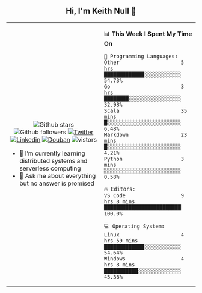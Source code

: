 <h2 align="center"> Hi, I'm Keith Null 👋 </h2>

<table>
    <tr>
        <td valign="center" width="50%">
            <p align="center">
              <img src="https://img.shields.io/github/stars/keithnull?style=social" alt="Github stars" />
              <img src="https://img.shields.io/github/followers/keithnull?style=social" alt="Github followers" />
              <a href="https://twitter.com/_keithnull"><img src="https://img.shields.io/badge/@__keithnull-1DA1F2?style=flat&logo=Twitter&logoColor=white" alt="Twitter"/></a>
              <a href="https://www.linkedin.com/in/wuzhengke/?locale=en_US"><img src="https://img.shields.io/badge/@wuzhengke-0073b1?style=flat&logo=LinkedIn&logoColor=white" alt="Linkedin" /></a>
              <a href="https://www.douban.com/people/keith1"><img src="https://img.shields.io/badge/@keith1-007722?style=flat&logo=Douban&logoColor=white" alt="Douban" /></a>
              <img src="https://visitor-badge.glitch.me/badge?page_id=keithnull" alt="vistors" />
            </p>
            <ul>
                <li>🌱 I’m currently learning distributed systems and serverless computing</li>
                <li>💬 Ask me about everything but no answer is promised</li>
            </ul>
        </td>
       <td valign="top" width="50%">
    
<!--START_SECTION:waka-->
📊 **This Week I Spent My Time On** 

```text
💬 Programming Languages: 
Other                    5 hrs               █████████████░░░░░░░░░░░░   54.73% 
Go                       3 hrs               ████████░░░░░░░░░░░░░░░░░   32.98% 
Scala                    35 mins             █░░░░░░░░░░░░░░░░░░░░░░░░   6.48% 
Markdown                 23 mins             █░░░░░░░░░░░░░░░░░░░░░░░░   4.21% 
Python                   3 mins              ░░░░░░░░░░░░░░░░░░░░░░░░░   0.58%

🔥 Editors: 
VS Code                  9 hrs 8 mins        █████████████████████████   100.0%

💻 Operating System: 
Linux                    4 hrs 59 mins       █████████████░░░░░░░░░░░░   54.64% 
Windows                  4 hrs 8 mins        ███████████░░░░░░░░░░░░░░   45.36%

```


<!--END_SECTION:waka-->
</td></tr>
</table>


